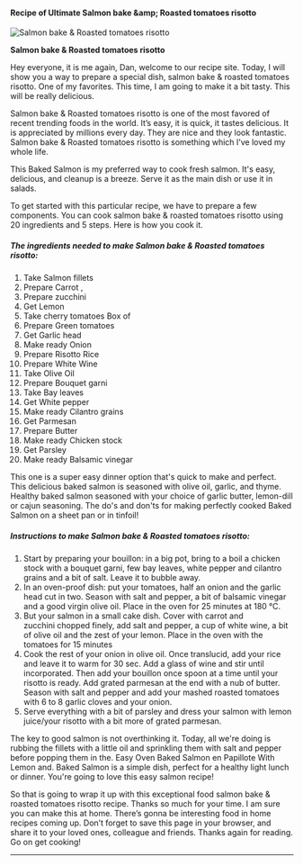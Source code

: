             

#### Recipe of Ultimate Salmon bake &amp;amp; Roasted tomatoes risotto

![Salmon bake &amp; Roasted tomatoes risotto](https://img-global.cpcdn.com/recipes/0bc64f533940be14/751x532cq70/salmon-bake-roasted-tomatoes-risotto-recipe-main-photo.jpg)

**Salmon bake &amp; Roasted tomatoes risotto**

Hey everyone, it is me again, Dan, welcome to our recipe site. Today, I will show you a way to prepare a special dish, salmon bake & roasted tomatoes risotto. One of my favorites. This time, I am going to make it a bit tasty. This will be really delicious.

Salmon bake & Roasted tomatoes risotto is one of the most favored of recent trending foods in the world. It’s easy, it is quick, it tastes delicious. It is appreciated by millions every day. They are nice and they look fantastic. Salmon bake & Roasted tomatoes risotto is something which I’ve loved my whole life.

This Baked Salmon is my preferred way to cook fresh salmon. It's easy, delicious, and cleanup is a breeze. Serve it as the main dish or use it in salads.

To get started with this particular recipe, we have to prepare a few components. You can cook salmon bake & roasted tomatoes risotto using 20 ingredients and 5 steps. Here is how you cook it.

##### The ingredients needed to make Salmon bake & Roasted tomatoes risotto:

1.  Take Salmon fillets
2.  Prepare Carrot ,
3.  Prepare zucchini
4.  Get Lemon
5.  Take cherry tomatoes Box of
6.  Prepare Green tomatoes
7.  Get Garlic head
8.  Make ready Onion
9.  Prepare Risotto Rice
10.  Prepare White Wine
11.  Take Olive Oil
12.  Prepare Bouquet garni
13.  Take Bay leaves
14.  Get White pepper
15.  Make ready Cilantro grains
16.  Get Parmesan
17.  Prepare Butter
18.  Make ready Chicken stock
19.  Get Parsley
20.  Make ready Balsamic vinegar

This one is a super easy dinner option that's quick to make and perfect. This delicious baked salmon is seasoned with olive oil, garlic, and thyme. Healthy baked salmon seasoned with your choice of garlic butter, lemon-dill or cajun seasoning. The do's and don'ts for making perfectly cooked Baked Salmon on a sheet pan or in tinfoil!

##### Instructions to make Salmon bake & Roasted tomatoes risotto:

1.  Start by preparing your bouillon: in a big pot, bring to a boil a chicken stock with a bouquet garni, few bay leaves, white pepper and cilantro grains and a bit of salt. Leave it to bubble away.
2.  In an oven-proof dish: put your tomatoes, half an onion and the garlic head cut in two. Season with salt and pepper, a bit of balsamic vinegar and a good virgin olive oil. Place in the oven for 25 minutes at 180 °C.
3.  But your salmon in a small cake dish. Cover with carrot and zucchini chopped finely, add salt and pepper, a cup of white wine, a bit of olive oil and the zest of your lemon. Place in the oven with the tomatoes for 15 minutes
4.  Cook the rest of your onion in olive oil. Once translucid, add your rice and leave it to warm for 30 sec. Add a glass of wine and stir until incorporated. Then add your bouillon once spoon at a time until your risotto is ready. Add grated parmesan at the end with a nub of butter. Season with salt and pepper and add your mashed roasted tomatoes with 6 to 8 garlic cloves and your onion.
5.  Serve everything with a bit of parsley and dress your salmon with lemon juice/your risotto with a bit more of grated parmesan.

The key to good salmon is not overthinking it. Today, all we're doing is rubbing the fillets with a little oil and sprinkling them with salt and pepper before popping them in the. Easy Oven Baked Salmon en Papillote With Lemon and. Baked Salmon is a simple dish, perfect for a healthy light lunch or dinner. You're going to love this easy salmon recipe!

So that is going to wrap it up with this exceptional food salmon bake & roasted tomatoes risotto recipe. Thanks so much for your time. I am sure you can make this at home. There’s gonna be interesting food in home recipes coming up. Don’t forget to save this page in your browser, and share it to your loved ones, colleague and friends. Thanks again for reading. Go on get cooking!

* * *